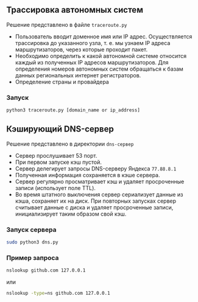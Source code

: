 ## Трассировка автономных систем
Решение представлено в файле `traceroute.py`
* Пользователь вводит доменное имя
или IP адрес. Осуществляется трассировка до указанного узла, т. е. мы узнаем IP адреса маршрутизаторов, через которые проходит пакет. 
* Необходимо определить к какой автономной системе относится каждый из полученных IP адресов
маршрутизаторов. Для определения номеров автономных систем обращаться к базам данных
региональных интернет регистраторов.
* Определение страны и провайдера

### Запуск
```sh
python3 traceroute.py [domain_name or ip_address]
```

## Кэширующий DNS-сервер
Решение представлено в директории `dns-сервер`
* Сервер прослушивает 53 порт. 
* При первом запуске кэш пустой. 
* Сервер делегирует запросы DNS-серверу Яндекса `77.88.8.1`
* Полученная информация сохраняется в кэше сервера.
* Сервер регулярно просматривает кэш и удаляет просроченные записи (использует поле TTL). 
* Во время штатного выключения сервер сериализует данные из кэша, сохраняет их на диск. При повторных запусках
сервер считывает данные с диска и удаляет просроченные записи, инициализирует таким образом свой кэш.

### Запуск сервера
```sh
sudo python3 dns.py
```
### Пример запроса
```sh
nslookup github.com 127.0.0.1
```
или
```sh
nslookup -type=ns github.com 127.0.0.1
```
